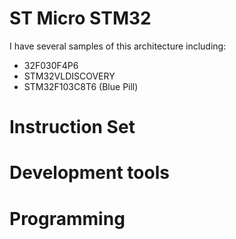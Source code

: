 # ST Micro STM32

I have several samples of this architecture including:

* 32F030F4P6
* STM32VLDISCOVERY
* STM32F103C8T6 (Blue Pill)

# Instruction Set

# Development tools

# Programming


